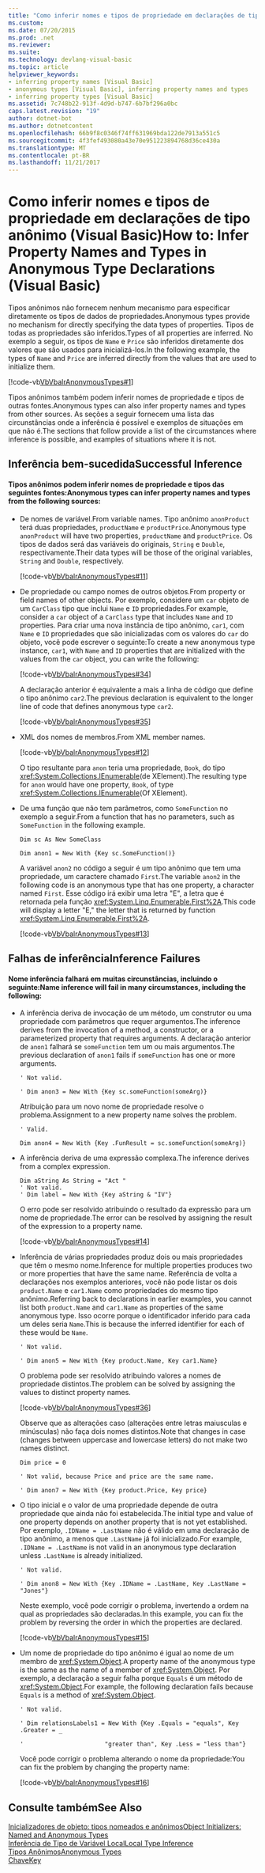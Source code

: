```yaml
---
title: "Como inferir nomes e tipos de propriedade em declarações de tipo anônimo (Visual Basic)"
ms.custom: 
ms.date: 07/20/2015
ms.prod: .net
ms.reviewer: 
ms.suite: 
ms.technology: devlang-visual-basic
ms.topic: article
helpviewer_keywords:
- inferring property names [Visual Basic]
- anonymous types [Visual Basic], inferring property names and types
- inferring property types [Visual Basic]
ms.assetid: 7c748b22-913f-4d9d-b747-6b7bf296a0bc
caps.latest.revision: "19"
author: dotnet-bot
ms.author: dotnetcontent
ms.openlocfilehash: 66b9f8c0346f74ff631969bda122de7913a551c5
ms.sourcegitcommit: 4f3fef493080a43e70e951223894768d36ce430a
ms.translationtype: MT
ms.contentlocale: pt-BR
ms.lasthandoff: 11/21/2017
---
```

# <a name="how-to-infer-property-names-and-types-in-anonymous-type-declarations-visual-basic"></a><span data-ttu-id="1ad7c-102">Como inferir nomes e tipos de propriedade em declarações de tipo anônimo (Visual Basic)</span><span class="sxs-lookup"><span data-stu-id="1ad7c-102">How to: Infer Property Names and Types in Anonymous Type Declarations (Visual Basic)</span></span>
<span data-ttu-id="1ad7c-103">Tipos anônimos não fornecem nenhum mecanismo para especificar diretamente os tipos de dados de propriedades.</span><span class="sxs-lookup"><span data-stu-id="1ad7c-103">Anonymous types provide no mechanism for directly specifying the data types of properties.</span></span> <span data-ttu-id="1ad7c-104">Tipos de todas as propriedades são inferidos.</span><span class="sxs-lookup"><span data-stu-id="1ad7c-104">Types of all properties are inferred.</span></span> <span data-ttu-id="1ad7c-105">No exemplo a seguir, os tipos de `Name` e `Price` são inferidos diretamente dos valores que são usados para inicializá-los.</span><span class="sxs-lookup"><span data-stu-id="1ad7c-105">In the following example, the types of `Name` and `Price` are inferred directly from the values that are used to initialize them.</span></span>  
  
 [!code-vb[VbVbalrAnonymousTypes#1](../../../../visual-basic/language-reference/modifiers/codesnippet/VisualBasic/how-to-infer-property-names-and-types-in-anonymous-type-declarations_1.vb)]  
  
 <span data-ttu-id="1ad7c-106">Tipos anônimos também podem inferir nomes de propriedade e tipos de outras fontes.</span><span class="sxs-lookup"><span data-stu-id="1ad7c-106">Anonymous types can also infer property names and types from other sources.</span></span> <span data-ttu-id="1ad7c-107">As seções a seguir fornecem uma lista das circunstâncias onde a inferência é possível e exemplos de situações em que não é.</span><span class="sxs-lookup"><span data-stu-id="1ad7c-107">The sections that follow provide a list of the circumstances where inference is possible, and examples of situations where it is not.</span></span>  
  
## <a name="successful-inference"></a><span data-ttu-id="1ad7c-108">Inferência bem-sucedida</span><span class="sxs-lookup"><span data-stu-id="1ad7c-108">Successful Inference</span></span>  
  
#### <a name="anonymous-types-can-infer-property-names-and-types-from-the-following-sources"></a><span data-ttu-id="1ad7c-109">Tipos anônimos podem inferir nomes de propriedade e tipos das seguintes fontes:</span><span class="sxs-lookup"><span data-stu-id="1ad7c-109">Anonymous types can infer property names and types from the following sources:</span></span>  
  
-   <span data-ttu-id="1ad7c-110">De nomes de variável.</span><span class="sxs-lookup"><span data-stu-id="1ad7c-110">From variable names.</span></span> <span data-ttu-id="1ad7c-111">Tipo anônimo `anonProduct` terá duas propriedades, `productName` e `productPrice`.</span><span class="sxs-lookup"><span data-stu-id="1ad7c-111">Anonymous type `anonProduct` will have two properties, `productName` and `productPrice`.</span></span> <span data-ttu-id="1ad7c-112">Os tipos de dados será das variáveis do originais, `String` e `Double`, respectivamente.</span><span class="sxs-lookup"><span data-stu-id="1ad7c-112">Their data types will be those of the original variables, `String` and `Double`, respectively.</span></span>  
  
     [!code-vb[VbVbalrAnonymousTypes#11](../../../../visual-basic/language-reference/modifiers/codesnippet/VisualBasic/how-to-infer-property-names-and-types-in-anonymous-type-declarations_2.vb)]  
  
-   <span data-ttu-id="1ad7c-113">De propriedade ou campo nomes de outros objetos.</span><span class="sxs-lookup"><span data-stu-id="1ad7c-113">From property or field names of other objects.</span></span> <span data-ttu-id="1ad7c-114">Por exemplo, considere um `car` objeto de um `CarClass` tipo que inclui `Name` e `ID` propriedades.</span><span class="sxs-lookup"><span data-stu-id="1ad7c-114">For example, consider a `car` object of a `CarClass` type that includes `Name` and `ID` properties.</span></span> <span data-ttu-id="1ad7c-115">Para criar uma nova instância de tipo anônimo, `car1`, com `Name` e `ID` propriedades que são inicializadas com os valores do `car` do objeto, você pode escrever o seguinte:</span><span class="sxs-lookup"><span data-stu-id="1ad7c-115">To create a new anonymous type instance, `car1`, with `Name` and `ID` properties that are initialized with the values from the `car` object, you can write the following:</span></span>  
  
     [!code-vb[VbVbalrAnonymousTypes#34](../../../../visual-basic/language-reference/modifiers/codesnippet/VisualBasic/how-to-infer-property-names-and-types-in-anonymous-type-declarations_3.vb)]  
  
     <span data-ttu-id="1ad7c-116">A declaração anterior é equivalente a mais a linha de código que define o tipo anônimo `car2`.</span><span class="sxs-lookup"><span data-stu-id="1ad7c-116">The previous declaration is equivalent to the longer line of code that defines anonymous type `car2`.</span></span>  
  
     [!code-vb[VbVbalrAnonymousTypes#35](../../../../visual-basic/language-reference/modifiers/codesnippet/VisualBasic/how-to-infer-property-names-and-types-in-anonymous-type-declarations_4.vb)]  
  
-   <span data-ttu-id="1ad7c-117">XML dos nomes de membros.</span><span class="sxs-lookup"><span data-stu-id="1ad7c-117">From XML member names.</span></span>  
  
     [!code-vb[VbVbalrAnonymousTypes#12](../../../../visual-basic/language-reference/modifiers/codesnippet/VisualBasic/how-to-infer-property-names-and-types-in-anonymous-type-declarations_5.vb)]  
  
     <span data-ttu-id="1ad7c-118">O tipo resultante para `anon` teria uma propriedade, `Book`, do tipo <xref:System.Collections.IEnumerable>(de XElement).</span><span class="sxs-lookup"><span data-stu-id="1ad7c-118">The resulting type for `anon` would have one property, `Book`, of type <xref:System.Collections.IEnumerable>(Of XElement).</span></span>  
  
-   <span data-ttu-id="1ad7c-119">De uma função que não tem parâmetros, como `SomeFunction` no exemplo a seguir.</span><span class="sxs-lookup"><span data-stu-id="1ad7c-119">From a function that has no parameters, such as `SomeFunction` in the following example.</span></span>  
  
     `Dim sc As New SomeClass`  
  
     `Dim anon1 = New With {Key sc.SomeFunction()}`  
  
     <span data-ttu-id="1ad7c-120">A variável `anon2` no código a seguir é um tipo anônimo que tem uma propriedade, um caractere chamado `First`.</span><span class="sxs-lookup"><span data-stu-id="1ad7c-120">The variable `anon2` in the following code is an anonymous type that has one property, a character named `First`.</span></span> <span data-ttu-id="1ad7c-121">Esse código irá exibir uma letra "E", a letra que é retornada pela função <xref:System.Linq.Enumerable.First%2A>.</span><span class="sxs-lookup"><span data-stu-id="1ad7c-121">This code will display a letter "E," the letter that is returned by function <xref:System.Linq.Enumerable.First%2A>.</span></span>  
  
     [!code-vb[VbVbalrAnonymousTypes#13](../../../../visual-basic/language-reference/modifiers/codesnippet/VisualBasic/how-to-infer-property-names-and-types-in-anonymous-type-declarations_6.vb)]  
  
## <a name="inference-failures"></a><span data-ttu-id="1ad7c-122">Falhas de inferência</span><span class="sxs-lookup"><span data-stu-id="1ad7c-122">Inference Failures</span></span>  
  
#### <a name="name-inference-will-fail-in-many-circumstances-including-the-following"></a><span data-ttu-id="1ad7c-123">Nome inferência falhará em muitas circunstâncias, incluindo o seguinte:</span><span class="sxs-lookup"><span data-stu-id="1ad7c-123">Name inference will fail in many circumstances, including the following:</span></span>  
  
-   <span data-ttu-id="1ad7c-124">A inferência deriva de invocação de um método, um construtor ou uma propriedade com parâmetros que requer argumentos.</span><span class="sxs-lookup"><span data-stu-id="1ad7c-124">The inference derives from the invocation of a method, a constructor, or a parameterized property that requires arguments.</span></span> <span data-ttu-id="1ad7c-125">A declaração anterior de `anon1` falhará se `someFunction` tem um ou mais argumentos.</span><span class="sxs-lookup"><span data-stu-id="1ad7c-125">The previous declaration of `anon1` fails if `someFunction` has one or more arguments.</span></span>  
  
     `' Not valid.`  
  
     `' Dim anon3 = New With {Key sc.someFunction(someArg)}`  
  
     <span data-ttu-id="1ad7c-126">Atribuição para um novo nome de propriedade resolve o problema.</span><span class="sxs-lookup"><span data-stu-id="1ad7c-126">Assignment to a new property name solves the problem.</span></span>  
  
     `' Valid.`  
  
     `Dim anon4 = New With {Key .FunResult = sc.someFunction(someArg)}`  
  
-   <span data-ttu-id="1ad7c-127">A inferência deriva de uma expressão complexa.</span><span class="sxs-lookup"><span data-stu-id="1ad7c-127">The inference derives from a complex expression.</span></span>  
  
    ```  
    Dim aString As String = "Act "  
    ' Not valid.  
    ' Dim label = New With {Key aString & "IV"}  
    ```  
  
     <span data-ttu-id="1ad7c-128">O erro pode ser resolvido atribuindo o resultado da expressão para um nome de propriedade.</span><span class="sxs-lookup"><span data-stu-id="1ad7c-128">The error can be resolved by assigning the result of the expression to a property name.</span></span>  
  
     [!code-vb[VbVbalrAnonymousTypes#14](../../../../visual-basic/language-reference/modifiers/codesnippet/VisualBasic/how-to-infer-property-names-and-types-in-anonymous-type-declarations_7.vb)]  
  
-   <span data-ttu-id="1ad7c-129">Inferência de várias propriedades produz dois ou mais propriedades que têm o mesmo nome.</span><span class="sxs-lookup"><span data-stu-id="1ad7c-129">Inference for multiple properties produces two or more properties that have the same name.</span></span> <span data-ttu-id="1ad7c-130">Referência de volta a declarações nos exemplos anteriores, você não pode listar os dois `product.Name` e `car1.Name` como propriedades do mesmo tipo anônimo.</span><span class="sxs-lookup"><span data-stu-id="1ad7c-130">Referring back to declarations in earlier examples, you cannot list both `product.Name` and `car1.Name` as properties of the same anonymous type.</span></span> <span data-ttu-id="1ad7c-131">Isso ocorre porque o identificador inferido para cada um deles seria `Name`.</span><span class="sxs-lookup"><span data-stu-id="1ad7c-131">This is because the inferred identifier for each of these would be `Name`.</span></span>  
  
     `' Not valid.`  
  
     `' Dim anon5 = New With {Key product.Name, Key car1.Name}`  
  
     <span data-ttu-id="1ad7c-132">O problema pode ser resolvido atribuindo valores a nomes de propriedade distintos.</span><span class="sxs-lookup"><span data-stu-id="1ad7c-132">The problem can be solved by assigning the values to distinct property names.</span></span>  
  
     [!code-vb[VbVbalrAnonymousTypes#36](../../../../visual-basic/language-reference/modifiers/codesnippet/VisualBasic/how-to-infer-property-names-and-types-in-anonymous-type-declarations_8.vb)]  
  
     <span data-ttu-id="1ad7c-133">Observe que as alterações caso (alterações entre letras maiusculas e minúsculas) não faça dois nomes distintos.</span><span class="sxs-lookup"><span data-stu-id="1ad7c-133">Note that changes in case (changes between uppercase and lowercase letters) do not make two names distinct.</span></span>  
  
     `Dim price = 0`  
  
     `' Not valid, because Price and price are the same name.`  
  
     `' Dim anon7 = New With {Key product.Price, Key price}`  
  
-   <span data-ttu-id="1ad7c-134">O tipo inicial e o valor de uma propriedade depende de outra propriedade que ainda não foi estabelecida.</span><span class="sxs-lookup"><span data-stu-id="1ad7c-134">The initial type and value of one property depends on another property that is not yet established.</span></span> <span data-ttu-id="1ad7c-135">Por exemplo, `.IDName = .LastName` não é válido em uma declaração de tipo anônimo, a menos que `.LastName` já foi inicializado.</span><span class="sxs-lookup"><span data-stu-id="1ad7c-135">For example, `.IDName = .LastName` is not valid in an anonymous type declaration unless `.LastName` is already initialized.</span></span>  
  
     `' Not valid.`  
  
     `' Dim anon8 = New With {Key .IDName = .LastName, Key .LastName = "Jones"}`  
  
     <span data-ttu-id="1ad7c-136">Neste exemplo, você pode corrigir o problema, invertendo a ordem na qual as propriedades são declaradas.</span><span class="sxs-lookup"><span data-stu-id="1ad7c-136">In this example, you can fix the problem by reversing the order in which the properties are declared.</span></span>  
  
     [!code-vb[VbVbalrAnonymousTypes#15](../../../../visual-basic/language-reference/modifiers/codesnippet/VisualBasic/how-to-infer-property-names-and-types-in-anonymous-type-declarations_9.vb)]  
  
-   <span data-ttu-id="1ad7c-137">Um nome de propriedade do tipo anônimo é igual ao nome de um membro de <xref:System.Object>.</span><span class="sxs-lookup"><span data-stu-id="1ad7c-137">A property name of the anonymous type is the same as the name of a member of <xref:System.Object>.</span></span> <span data-ttu-id="1ad7c-138">Por exemplo, a declaração a seguir falha porque `Equals` é um método de <xref:System.Object>.</span><span class="sxs-lookup"><span data-stu-id="1ad7c-138">For example, the following declaration fails because `Equals` is a method of <xref:System.Object>.</span></span>  
  
     `' Not valid.`  
  
     `' Dim relationsLabels1 = New With {Key .Equals = "equals", Key .Greater = _`  
  
     `'                       "greater than", Key .Less = "less than"}`  
  
     <span data-ttu-id="1ad7c-139">Você pode corrigir o problema alterando o nome da propriedade:</span><span class="sxs-lookup"><span data-stu-id="1ad7c-139">You can fix the problem by changing the property name:</span></span>  
  
     [!code-vb[VbVbalrAnonymousTypes#16](../../../../visual-basic/language-reference/modifiers/codesnippet/VisualBasic/how-to-infer-property-names-and-types-in-anonymous-type-declarations_10.vb)]  
  
## <a name="see-also"></a><span data-ttu-id="1ad7c-140">Consulte também</span><span class="sxs-lookup"><span data-stu-id="1ad7c-140">See Also</span></span>  
 [<span data-ttu-id="1ad7c-141">Inicializadores de objeto: tipos nomeados e anônimos</span><span class="sxs-lookup"><span data-stu-id="1ad7c-141">Object Initializers: Named and Anonymous Types</span></span>](../../../../visual-basic/programming-guide/language-features/objects-and-classes/object-initializers-named-and-anonymous-types.md)  
 [<span data-ttu-id="1ad7c-142">Inferência de Tipo de Variável Local</span><span class="sxs-lookup"><span data-stu-id="1ad7c-142">Local Type Inference</span></span>](../../../../visual-basic/programming-guide/language-features/variables/local-type-inference.md)  
 [<span data-ttu-id="1ad7c-143">Tipos Anônimos</span><span class="sxs-lookup"><span data-stu-id="1ad7c-143">Anonymous Types</span></span>](../../../../visual-basic/programming-guide/language-features/objects-and-classes/anonymous-types.md)  
 [<span data-ttu-id="1ad7c-144">Chave</span><span class="sxs-lookup"><span data-stu-id="1ad7c-144">Key</span></span>](../../../../visual-basic/language-reference/modifiers/key.md)
